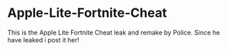# Apple-Lite-Fortnite-Cheat
This is the Apple Lite Fortnite Cheat leak and remake by Police. Since he have leaked i post it her!




